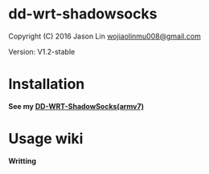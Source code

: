 # dd-wrt-shadowsocks

Copyright (C) 2016 Jason Lin <wojiaolinmu008@gmail.com>

Version: V1.2-stable

# Installation

**See my [DD-WRT-ShadowSocks(armv7)](http://www.router008.com/2016/05/09/DD-WRT-ShadowSocks/)**

# Usage wiki

**Writting**
